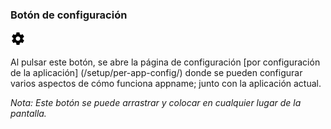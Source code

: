 <a name="button_config"></a>
### Botón de configuración
<div class="buttoncircle"><img src="ic_settings_black_24dp.png"></img></div>

Al pulsar este botón, se abre la página de configuración [por configuración de la aplicación] (/setup/per-app-config/) donde se pueden configurar varios aspectos de cómo funciona appname; junto con la aplicación actual.

*Nota: Este botón se puede arrastrar y colocar en cualquier lugar de la pantalla.*
